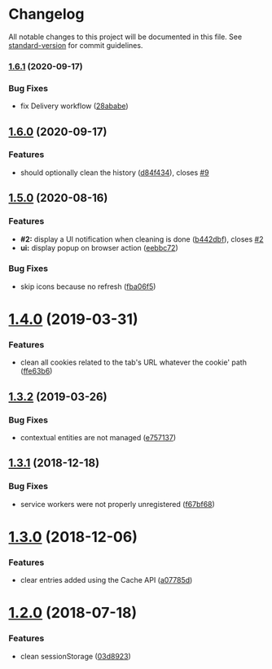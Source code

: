 # Changelog

All notable changes to this project will be documented in this file. See [standard-version](https://github.com/conventional-changelog/standard-version) for commit guidelines.

### [1.6.1](https://github.com/tmorin/ff-cpdn/compare/v1.6.0...v1.6.1) (2020-09-17)


### Bug Fixes

* fix Delivery workflow ([28ababe](https://github.com/tmorin/ff-cpdn/commit/28ababea11bc618c99ac5f7e89e5d10905c4e031))

## [1.6.0](https://github.com/tmorin/ff-cpdn/compare/v1.5.0...v1.6.0) (2020-09-17)


### Features

* should optionally clean the history ([d84f434](https://github.com/tmorin/ff-cpdn/commit/d84f4346c5114588b4ad35de6eda472158b6fe86)), closes [#9](https://github.com/tmorin/ff-cpdn/issues/9)

## [1.5.0](https://github.com/tmorin/ff-cpdn/compare/v1.4.0...v1.5.0) (2020-08-16)


### Features

* **#2:** display a UI notification when cleaning is done ([b442dbf](https://github.com/tmorin/ff-cpdn/commit/b442dbf1d8e35fe264d1eb501719b58c26ea7801)), closes [#2](https://github.com/tmorin/ff-cpdn/issues/2)
* **ui:** display popup on browser action ([eebbc72](https://github.com/tmorin/ff-cpdn/commit/eebbc729649beb64db7e1af5545ccd03cbbeaf1b))


### Bug Fixes

* skip icons because no refresh ([fba06f5](https://github.com/tmorin/ff-cpdn/commit/fba06f5c72b1b47af5b50c9aaf012ea0c0e2fe91))

# [1.4.0](https://github.com/tmorin/ff-cpdn/compare/v1.3.2...v1.4.0) (2019-03-31)


### Features

* clean all cookies related to the tab's URL whatever the cookie' path ([ffe63b6](https://github.com/tmorin/ff-cpdn/commit/ffe63b6))



## [1.3.2](https://github.com/tmorin/ff-cpdn/compare/v1.3.1...v1.3.2) (2019-03-26)


### Bug Fixes

* contextual entities are not managed ([e757137](https://github.com/tmorin/ff-cpdn/commit/e757137))



<a name="1.3.1"></a>
## [1.3.1](https://github.com/tmorin/ff-cpdn/compare/v1.3.0...v1.3.1) (2018-12-18)


### Bug Fixes

* service workers were not properly unregistered ([f67bf68](https://github.com/tmorin/ff-cpdn/commit/f67bf68))



<a name="1.3.0"></a>
# [1.3.0](https://github.com/tmorin/ff-cpdn/compare/v1.2.0...v1.3.0) (2018-12-06)


### Features

* clear entries added using the Cache API ([a07785d](https://github.com/tmorin/ff-cpdn/commit/a07785d))



<a name="1.2.0"></a>
# [1.2.0](https://github.com/tmorin/ff-cpdn/compare/v1.1.0...v1.2.0) (2018-07-18)


### Features

* clean sessionStorage ([03d8923](https://github.com/tmorin/ff-cpdn/commit/03d8923))
